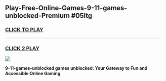 
## Play-Free-Online-Games-9-11-games-unblocked-Premium #05ltg
<h3>
<a href="https://premium.freeplayer.one?title=9-11-games-unblocked&ref=8M">CLICK TO PLAY</a></h3>
<hr>

<h3>
<a href="https://premium.freeplayer.one?title=9-11-games-unblocked&ref=8M">CLICK 2 PLAY</a>
  
</h3>

<a href="https://premium.freeplayer.one?title=9-11-games-unblocked&ref=8M"><img src="https://clearcache.store/games.png"></a>


**9-11-games-unblocked games unblocked: Your Gateway to Fun and Accessible Online Gaming**
